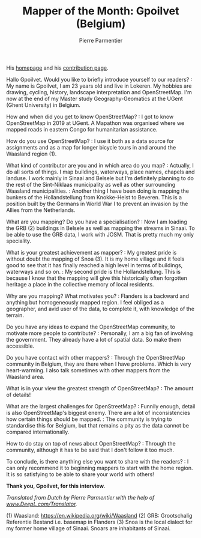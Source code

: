 ﻿---
title: "Mapper of the Month: Gpoilvet (Belgium)"
cover:
categories: ["motm"]
author: Pierre Parmentier
---

His [homepage](https://www.openstreetmap.org/user/Gpoilvet) and his [contribution page](https://hdyc.neis-one.org/?Gpoilvet).

Hallo Gpoilvet. Would you like to briefly introduce yourself to our readers?
: My name is Gpoilvet, I am 23 years old and live in Lokeren. My hobbies are drawing, cycling, history, landscape interpretation and OpenStreetMap. I'm now at the end of my Master study Geography-Geomatics at the UGent (Ghent University) in Belgium.

How and when did you get to know OpenStreetMap?
: I got to know OpenStreetMap in 2019 at UGent. A Mapathon was organised where we mapped roads in eastern Congo for humanitarian assistance.

How do you use OpenStreetMap?
: I use it both as a data source for assignments and as a map for longer bicycle tours in and around the Waasland region (1).

What kind of contributor are you and in which area do you map?
: Actually, I do all sorts of things. I map buildings, waterways, place names, chapels and landuse. I work mainly in Sinaai and Belsele but I'm definitely planning to do the rest of the Sint-Niklaas municipality as well as other surrounding Waasland municipalities.
: Another thing I have been doing is mapping the bunkers of the Hollandstellung from Knokke-Heist to Beveren. This is a position built by the Germans in World War I to prevent an invasion by the Allies from the Netherlands.

What are you mapping? Do you have a specialisation?
: Now I am loading the GRB (2) buildings in Belsele as well as mapping the streams in Sinaai. To be able to use the GRB data, I work with JOSM. That is pretty much my only speciality.

What is your greatest achievement as mapper?
: My greatest pride is without doubt the mapping of Snoa (3). It is my home village and it feels good to see that it has finally reached a high level in terms of buildings, waterways and so on.
: My second pride is the Hollandstellung. This is because I know that the mapping will give this historically often forgotten heritage a place in the collective memory of local residents.

Why are you mapping? What motivates you?
: Flanders is a backward and anything but homogeneously mapped region. I feel obliged as a geographer, and avid user of the data, to complete it, with knowledge of the terrain.

Do you have any ideas to expand the OpenStreetMap community, to motivate more people to contribute?
: Personally, I am a big fan of involving the government. They already have a lot of spatial data. So make them
accessible.

Do you have contact with other mappers?
: Through the OpenStreetMap community in Belgium, they are there when I have problems. Which is very heart-warming. I also talk sometimes with other mappers from the Waasland area.

What is in your view the greatest strength of OpenStreetMap?
: The amount of details!

What are the largest challenges for OpenStreetMap?
: Funnily enough, detail is also OpenStreetMap's biggest enemy. There are a lot of inconsistencies how certain things should be mapped. : The community is trying to standardise this for Belgium, but that remains a pity as the data cannot be compared internationally.

How to do stay on top of news about OpenStreetMap?
: Through the community, although it has to be said that I don't follow it too much.

To conclude, is there anything else you want to share with the readers?
: I can only recommend it to beginning mappers to start with the home region. It is so satisfying to be able to share your world with others!

**Thank you, Gpoilvet, for this interview.**

*Translated from Dutch by Pierre Parmentier with the help of www.DeepL.com/Translator.*

(1) Waasland: <https://en.wikipedia.org/wiki/Waasland>
(2) GRB: Grootschalig Referentie Bestand i.e. basemap in Flanders
(3) Snoa is the local dialect for my former home village of Sinaai. Snoars are inhabitants of Sinaai.
